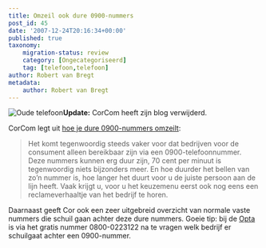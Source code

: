 ```yaml
---
title: Omzeil ook dure 0900-nummers
post_id: 45
date: '2007-12-24T20:16:34+00:00'
published: true
taxonomy:
    migration-status: review
    category: [Ongecategoriseerd]
    tag: [telefoon,telefoon]
author: Robert van Bregt
metadata:
    author: Robert van Bregt
---
```

![Oude telefoon](http://breggologisch.files.wordpress.com/2007/12/oude_telefoon.thumbnail.jpg)**Update:** CorCom heeft zijn blog verwijderd.

CorCom legt uit [hoe je dure 0900-nummers omzeilt](http://corcom.wordpress.com/2007/12/23/hoe-je-dure-0900-nummers-omzeilt/):

> Het komt tegenwoordig steeds vaker voor dat bedrijven voor de consument alleen bereikbaar zijn via een 0900-telefoonnummer. Deze nummers kunnen erg duur zijn, 70 cent per minuut is tegenwoordig niets bijzonders meer. En hoe duurder het bellen van zo’n nummer is, hoe langer het duurt voor u de juiste persoon aan de lijn heeft. Vaak krijgt u, voor u het keuzemenu eerst ook nog eens een reclameverhaaltje van het bedrijf te horen.

Daarnaast geeft Cor ook een zeer uitgebreid overzicht van normale vaste nummers die schuil gaan achter deze dure nummers. Goeie tip: bij de [Opta](http://www.opta.nl/) is via het gratis nummer 0800-0223122 na te vragen welk bedrijf er schuilgaat achter een 0900-nummer.